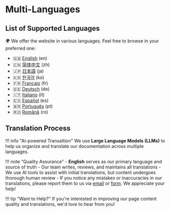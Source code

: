# Multi-Languages

## List of Supported Languages

🌍 We offer the website in various languages. 
Feel free to browse in your preferred one:

- 🇬🇧 [English](/) (en)
- 🇨🇳 [简体中文](/zh) (zh)
- 🇯🇵 [日本語](/ja) (ja)
- 🇰🇷 [한국어](/ko) (ko)
- 🇫🇷 [Français](/fr) (fr)
- 🇩🇪 [Deutsch](/de) (de)
- 🇮🇹 [Italiano](/it) (it)
- 🇪🇸 [Español](/es) (es)
- 🇧🇷 [Português](/pt) (pt)
- 🇷🇴 [Română](/ro) (ro)

## Translation Process

!!! info "Ai-powered Transaltion"
    We use **Large Language Models (LLMs)** to help us organize and translate our documentation across multiple languages. 

!!! note "Quality Assurance"
    - **English** serves as our primary language and source of truth
    - Our team writes, reviews, and maintains all translations
    - We use AI tools to assist with initial translations, but content undergoes thorough human review
    - If you notice any mistakes or inaccuracies in our translations, please report them to us via [email](mailto:info@techxartisan.com) or [form](/feedback). We appreciate your help!

!!! tip "Want to Help?"
    If you're interested in improving our page content quality and translations, we'd love to hear from you! 
